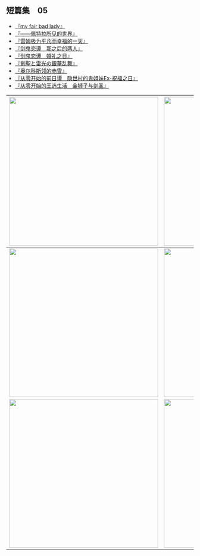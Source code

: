## 短篇集　05

- [『my fair bad lady』](01.html)
- [『——佩特拉所见的世界』](02.html)
- [『雷姆极为平凡而幸福的一天』](03.html)
- [『剑鬼恋谭　那之后的两人』](04.html)
- [『剑鬼恋谭　婚礼之日』](05.html)
- [『剣聖と雷光の銀華乱舞』](06.html)
- [『奥尔科斯领的赤雪』](07.html)
- [『从零开始的前日谭　隐世村的鬼姐妹Ex-祝福之日』](08.html)
- [『从零开始的王选生活　金狮子与剑圣』](09.html)

| <img width="400" src="/res/imgs/article/chapter999/short05/01.jpg" /> | <img width="400" src="/res/imgs/article/chapter999/short05/02.jpg" /> | <img width="400" src="/res/imgs/article/chapter999/short05/03.jpg" /> |
|:------:|:------:|:------:|
| <img width="400" src="/res/imgs/article/chapter999/short05/04.jpg" /> | <img width="400" src="/res/imgs/article/chapter999/short05/05.jpg" /> | <img width="400" src="/res/imgs/article/chapter999/short05/06.jpg" /> |
| <img width="400" src="/res/imgs/article/chapter999/short05/07.jpg" /> | <img width="400" src="/res/imgs/article/chapter999/short05/08.jpg" /> | <img width="400" src="/res/imgs/article/chapter999/short05/09.jpg" /> |
